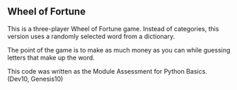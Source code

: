 ## Wheel of Fortune

This is a three-player Wheel of Fortune game.
Instead of categories, this version uses a randomly selected word from a dictionary.

The point of the game is to make as much money as you can while guessing letters that make up the word.

This code was written as the Module Assessment for Python Basics.
(Dev10, Genesis10)